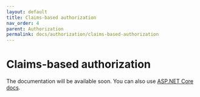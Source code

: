 ```yaml
---
layout: default
title: Claims-based authorization
nav_order: 4
parent: Authorization
permalink: docs/authorization/claims-based-authorization
---
```


# Claims-based authorization

The documentation will be available soon. You can also use [ASP.NET Core docs](https://docs.microsoft.com/en-us/aspnet/core/security/authorization/claims?view=aspnetcore-3.1).